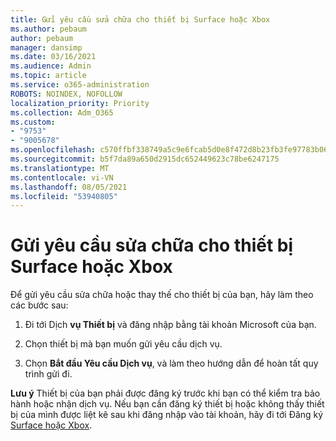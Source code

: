 ```yaml
---
title: Gửi yêu cầu sửa chữa cho thiết bị Surface hoặc Xbox
ms.author: pebaum
author: pebaum
manager: dansimp
ms.date: 03/16/2021
ms.audience: Admin
ms.topic: article
ms.service: o365-administration
ROBOTS: NOINDEX, NOFOLLOW
localization_priority: Priority
ms.collection: Adm_O365
ms.custom:
- "9753"
- "9005678"
ms.openlocfilehash: c570ffbf338749a5c9e6fcab5d0e8f472d8b23fb3fe97783b06b97990b8af10b
ms.sourcegitcommit: b5f7da89a650d2915dc652449623c78be6247175
ms.translationtype: MT
ms.contentlocale: vi-VN
ms.lasthandoff: 08/05/2021
ms.locfileid: "53940805"
---
```

# <a name="submit-a-repair-request-for-a-surface-or-xbox-device"></a>Gửi yêu cầu sửa chữa cho thiết bị Surface hoặc Xbox

Để gửi yêu cầu sửa chữa hoặc thay thế cho thiết bị của bạn, hãy làm theo các bước sau:

1. Đi tới Dịch **vụ Thiết bị** và đăng nhập bằng tài khoản Microsoft của bạn.

2. Chọn thiết bị mà bạn muốn gửi yêu cầu dịch vụ.

3. Chọn **Bắt đầu Yêu cầu Dịch vụ**, và làm theo hướng dẫn để hoàn tất quy trình gửi đi.

**Lưu ý** Thiết bị của bạn phải được đăng ký trước khi bạn có thể kiểm tra bảo hành hoặc nhận dịch vụ. Nếu bạn cần đăng ký thiết bị hoặc không thấy thiết bị của mình được liệt kê sau khi đăng nhập vào tài khoản, hãy đi tới Đăng ký [Surface hoặc Xbox](https://support.microsoft.com/surface/register-your-surface-or-xbox-fd7d73f8-b0e6-c9fa-e83b-0b64652e2376).